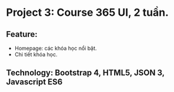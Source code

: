 # Project 3: Course 365 UI, 2 tuần.
## Feature:
  -	Homepage: các khóa học nổi bật.
  -	Chi tiết khóa học.
## Technology: Bootstrap 4, HTML5, JSON 3, Javascript ES6
